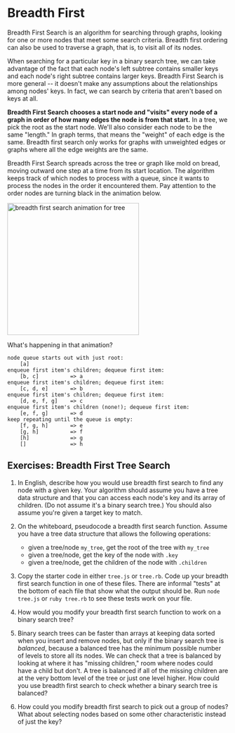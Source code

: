 # Breadth First

Breadth First Search is an algorithm for searching through graphs, looking for one or more nodes that meet some search criteria. Breadth first ordering can also be used to traverse a graph, that is, to visit all of its nodes.

When searching for a particular key in a binary search tree, we can take advantage of the fact that each node's left subtree contains smaller keys and each node's right subtree contains larger keys. Breadth First Search is more general -- it doesn't make any assumptions about the relationships among nodes' keys. In fact, we can search by criteria that aren't based on keys at all. 

**Breadth First Search chooses a start node and "visits" every node of a graph in order of how many edges the node is from that start.**  In a tree, we pick the root as the start node. We'll also consider each node to be the same "length." In graph terms, that means the "weight" of each edge is the same. Breadth first search only works for graphs with unweighted edges or graphs where all the edge weights are the same.

Breadth First Search spreads across the tree or graph like mold on bread, moving outward one step at a time from its start location.  The algorithm keeps track of which nodes to process with a queue, since it wants to process the nodes in the order it encountered them.  Pay attention to the order nodes are turning black in the animation below.   

<img src="https://upload.wikimedia.org/wikipedia/commons/4/46/Animated_BFS.gif" alt="breadth first search animation for tree" width="300px">

What's happening in that animation?   

```
node queue starts out with just root:
	[a]
enqueue first item's children; dequeue first item:
	[b, c]			=> a
enqueue first item's children; dequeue first item:
	[c, d, e]		=> b
enqueue first item's children; dequeue first item:
	[d, e, f, g]	=> c
enqueue first item's children (none!); dequeue first item:
	[e, f, g]		=> d
keep repeating until the queue is empty:
	[f, g, h]		=> e
	[g, h]			=> f
	[h]				=> g
	[]				=> h
```


## Exercises: Breadth First Tree Search

1. In English, describe how you would use breadth first search to find any node with a given key. Your algorithm should assume you have a tree data structure and that you can access each node's key and its array of children. (Do not assume it's a binary search tree.) You should also assume you're given a target key to match.

1. On the whiteboard, pseudocode a breadth first search function. Assume you have a tree data structure that allows the following operations:

	* given a tree/node `my_tree`, get the root of the tree with `my_tree`
	* given a tree/node, get the key of the node with `.key`
	* given a tree/node, get the children of the node with `.children`



1. Copy the starter code in either `tree.js` or `tree.rb`.  Code up your breadth first search function in one of these files. There are informal "tests" at the bottom of each file that show what the output should be.  Run `node tree.js` or `ruby tree.rb` to see these tests work on your file.



1. How would you modify your breadth first search function to work on a binary search tree?



1. Binary search trees can be faster than arrays at keeping data sorted when you insert and remove nodes, but only if the binary search tree is *balanced*, because a balanced tree has the minimum possible number of levels to store all its nodes. We can check that a tree is balanced by looking at where it has "missing children," room where nodes could have a child but don't. A tree is balanced if all of the missing children are at the very bottom level of the tree or just one level higher. How could you use breadth first search to check whether a binary search tree is balanced?



1. How could you modify breadth first search to pick out a group of nodes? What about selecting nodes based on some other characteristic instead of just the key?
